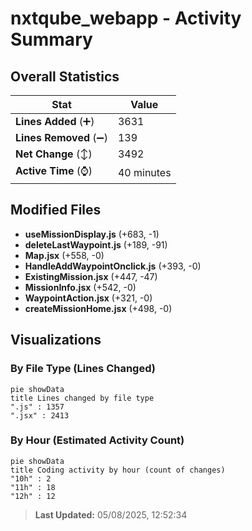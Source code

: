 # nxtqube_webapp - Activity Summary 

## Overall Statistics

| Stat                   | Value                                                             |
| ---------------------- | ----------------------------------------------------------------- |
| **Lines Added** (➕)   | 3631                                          |
| **Lines Removed** (➖) | 139                                        |
| **Net Change** (↕)    | 3492                |
| **Active Time** (⌚)   | 40 minutes |


## Modified Files
- **useMissionDisplay.js** (+683, -1)
- **deleteLastWaypoint.js** (+189, -91)
- **Map.jsx** (+558, -0)
- **HandleAddWaypointOnclick.js** (+393, -0)
- **ExistingMission.jsx** (+447, -47)
- **MissionInfo.jsx** (+542, -0)
- **WaypointAction.jsx** (+321, -0)
- **createMissionHome.jsx** (+498, -0)

## Visualizations

### By File Type (Lines Changed)

```mermaid
pie showData
title Lines changed by file type
".js" : 1357
".jsx" : 2413
```

### By Hour (Estimated Activity Count)

```mermaid
pie showData
title Coding activity by hour (count of changes)
"10h" : 2
"11h" : 18
"12h" : 12
```


> **Last Updated:** 05/08/2025, 12:52:34